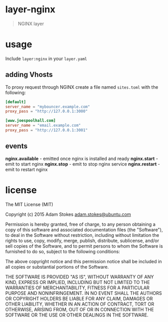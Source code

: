 # layer-nginx
> NGINX layer

# usage

Include `layer:nginx` in your `layer.yaml`

## adding Vhosts

To proxy request through NGINX create a file named `sites.toml` with the following:

```toml
[default]
server_name = "mybouncer.example.com"
proxy_pass = "http://127.0.0.1:3000"

[www.joespoolhall.com]
server_name = "email.example.com"
proxy_pass = "http://127.0.0.1:3001"
```

## events

**nginx.available** - emitted once nginx is installed and ready
**nginx.start** - emit to start nginx
**nginx.stop** - emit to stop nginx service
**nginx.restart** - emit to restart nginx

# license

The MIT License (MIT)

Copyright (c) 2015 Adam Stokes <adam.stokes@ubuntu.com>

Permission is hereby granted, free of charge, to any person obtaining a copy
of this software and associated documentation files (the "Software"), to deal
in the Software without restriction, including without limitation the rights
to use, copy, modify, merge, publish, distribute, sublicense, and/or sell
copies of the Software, and to permit persons to whom the Software is
furnished to do so, subject to the following conditions:

The above copyright notice and this permission notice shall be included in
all copies or substantial portions of the Software.

THE SOFTWARE IS PROVIDED "AS IS", WITHOUT WARRANTY OF ANY KIND, EXPRESS OR
IMPLIED, INCLUDING BUT NOT LIMITED TO THE WARRANTIES OF MERCHANTABILITY,
FITNESS FOR A PARTICULAR PURPOSE AND NONINFRINGEMENT. IN NO EVENT SHALL THE
AUTHORS OR COPYRIGHT HOLDERS BE LIABLE FOR ANY CLAIM, DAMAGES OR OTHER
LIABILITY, WHETHER IN AN ACTION OF CONTRACT, TORT OR OTHERWISE, ARISING FROM,
OUT OF OR IN CONNECTION WITH THE SOFTWARE OR THE USE OR OTHER DEALINGS IN
THE SOFTWARE.
